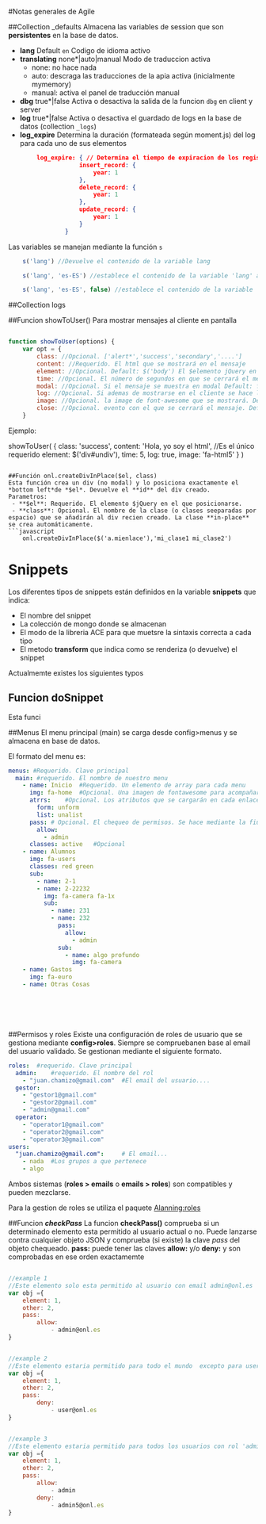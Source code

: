 #Notas generales de Agile

##Collection _defaults
Almacena las variables de session que son **persistentes** en la base de datos.
+ **lang** Default `en` Codigo de idioma activo
+ **translating** none*|auto|manual Modo de traduccion activa
    * none: no hace nada
    * auto: descraga las traducciones de la apia activa (inicialmente mymemory)
    * manual: activa el panel de traducción manual
+ **dbg** true*|false Activa o desactiva la salida de la funcion `dbg` en client y server
+ **log** true*|false Activa o desactiva el guardado de logs en la base de datos (collection `_logs`)
+ **log_expire** Determina la duración (formateada según moment.js) del log para cada uno de sus elementos
```json
        log_expire: { // Determina el tiempo de expiracion de los registros de log 
                    insert_record: {
                        year: 1
                    },
                    delete_record: {
                        year: 1
                    },
                    update_record: {
                        year: 1
                    }
                }
```
 

Las variables se manejan mediante la función `s`
```javascript
    s('lang') //Devuelve el contenido de la variable lang

    s('lang', 'es-ES') //establece el contenido de la variable 'lang' a 'es-ES' y la almacena en `_defaults`

    s('lang', 'es-ES', false) //establece el contenido de la variable 'lang' a 'es-ES' y NO la almacena en `_defaults`

```

##Collection logs





##Funcion showToUser()
Para mostrar mensajes al cliente en pantalla

```javascript

function showToUser(options) {
    var opt = {
        class: //Opcional. ['alert*','success','secondary','....']
        content: //Requerido. El html que se mostrará en el mensaje 
        element: //Opcional. Default: $('body') El $elemento jQuery en que se mostará el mensaje 
        time: //Opcional. El número de segundos en que se cerrará el mensaje automáticamente
        modal: //Opcional. Si el mensaje se muestra en modal Default: false
        log: //Opcional. Si ademas de mostrarse en el cliente se hace log del mensaje.       
        image: //Opcional. la image de font-awesome que se mostrará. Default none:
        close: //Opcional. evento con el que se cerrará el mensaje. Default. Clik (Solo si no se ha definido time)
    }

``` 

Ejemplo:

showToUser(
    {
        class: 'success',
        content: 'Hola, yo soy el html', //Es el único requerido
        element: $('div#undiv'),
        time: 5,
        log: true,
        image: 'fa-html5'
    }
    )
```

##Función onl.createDivInPlace($el, class)
Esta función crea un div (no modal) y lo posiciona exactamente el *bottom left*de *$el*. Devuelve el **id** del div creado.
Parametros:
 - **$el**: Requerido. El elemento $jQuery en el que posicionarse.
 - **class**: Opcional. El nombre de la clase (o clases seeparadas por espacio) que se añadirán al div recien creado. La clase **in-place** se crea automáticamente.
```javascript
    onl.createDivInPlace($('a.mienlace'),'mi_clase1 mi_clase2')

```


# Snippets

Los diferentes tipos de snippets están definidos en la variable **snippets** que indica: 
- El nombre del snippet
- La colección de mongo donde se almacenan
- El modo de la libreria ACE para que muetsre la sintaxis correcta a cada tipo
- El metodo **transform** que indica como se renderiza (o devuelve) el snippet
 

Actualmemte existes los siguientes typos

## Funcion doSnippet
Esta funci



##Menus
El menu principal (main) se carga desde config>menus y se almacena en base de datos.

El formato del menu es:

```yaml
menus: #Requerido. Clave principal
  main: #requerido. El nombre de nuestro menu
    - name: Inicio  #Requerido. Un elemento de array para cada menu
      img: fa-home  #Opcional. Una imagen de fontawesome para acompañar al texto
      atrrs:    #Opcional. Los atributos que se cargarán en cada enlace
        form: unform    
        list: unalist
      pass: # Opcional. El chequeo de permisos. Se hace mediante la fiuncion checkPass. Ni no se estalece en una clave, significa que esta permitido para todos los usuarios y roles.
        allow:
          - admin
      classes: active   #Opcional
    - name: Alumnos
      img: fa-users
      classes: red green
      sub:
        - name: 2-1
        - name: 2-22232
          img: fa-camera fa-1x
          sub:
            - name: 231
            - name: 232
              pass:
                allow:
                  - admin
              sub:
                - name: algo profundo
                  img: fa-camera
    - name: Gastos
      img: fa-euro
    - name: Otras Cosas







```



##Permisos y roles
Existe una configuración de roles de usuario que se gestiona mediante **config>roles**. Siempre se compruebanen base al email del usuario validado. Se gestionan mediante el siguiente formato.

```yaml
roles:  #requerido. Clave principal
  admin:    #requerido. El nombre del rol
    - "juan.chamizo@gmail.com"  #El email del usuario....
  gestor:
    - "gestor1@gmail.com"
    - "gestor2@gmail.com"
    - "admin@gmail.com"
  operator:
    - "operator1@gmail.com"
    - "operator2@gmail.com"
    - "operator3@gmail.com"
users:
  "juan.chamizo@gmail.com":     # El email...
    - nada  #Los grupos a que pertenece
    - algo

```

Ambos sistemas (**roles > emails** o **emails > roles**) son compatibles y pueden mezclarse.

Para la gestion de roles se utiliza el paquete [Alanning:roles](https://atmospherejs.com/alanning/roles)


##Funcion ***checkPass***
La funcion **checkPass()**  comprueba si un determinado elemento esta permitido al usuario actual o no. Puede lanzarse contra cualquier objeto JSON y comprueba (si existe) la clave *pass* del objeto chequeado.
**pass:** puede tener las claves **allow:** y/o **deny:** y son comprobadas en ese orden exactamemte

```js

//example 1
//Este elemento solo esta permitido al usuario con email admin@onl.es
var obj ={
    element: 1,
    other: 2,
    pass:   
        allow:
            - admin@onl.es  
}


//example 2
//Este elemento estaria permitido para todo el mundo  excepto para user@onl.es
var obj ={
    element: 1,
    other: 2,
    pass:   
        deny:
            - user@onl.es  
}


//example 3
//Este elemento estaria permitido para todos los usuarios con rol 'admin' excepto para admin5@onl.es
var obj ={
    element: 1,
    other: 2,
    pass:
        allow:
            - admin   
        deny:
            - admin5@onl.es  
}


```
